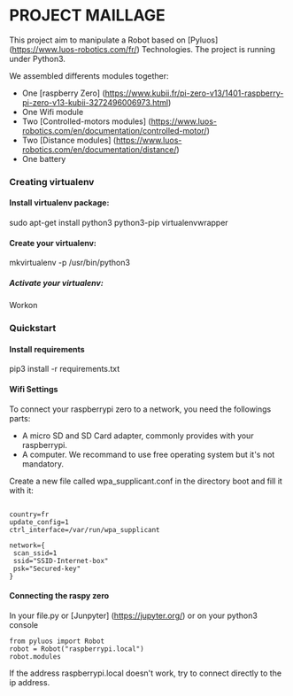 # PROJECT MAILLAGE

This project aim to manipulate a Robot based on [Pyluos] (https://www.luos-robotics.com/fr/) Technologies.
The project is running under Python3.

We assembled differents modules together: 
- One [raspberry Zero] (https://www.kubii.fr/pi-zero-v13/1401-raspberry-pi-zero-v13-kubii-3272496006973.html)
- One Wifi module
- Two [Controlled-motors modules] (https://www.luos-robotics.com/en/documentation/controlled-motor/)
- Two [Distance modules] (https://www.luos-robotics.com/en/documentation/distance/)
- One battery

### Creating virtualenv

#### Install virtualenv package:


sudo apt-get install python3 python3-pip virtualenvwrapper


#### Create your virtualenv:

mkvirtualenv -p /usr/bin/python3 <venv-name>


##### Activate your virtualenv:

Workon <venv-name>

### Quickstart

#### Install requirements

pip3 install -r requirements.txt

#### Wifi Settings

To connect your raspberrypi zero to a network, you need the followings parts:
- A micro SD and SD Card adapter, commonly provides with your raspberrypi.
- A computer. We recommand to use free operating system but it's not mandatory.

Create a new file called wpa_supplicant.conf in the directory boot and fill it with it:

```

country=fr
update_config=1
ctrl_interface=/var/run/wpa_supplicant
 
network={
 scan_ssid=1
 ssid="SSID-Internet-box"
 psk="Secured-key"
}

```

#### Connecting the raspy zero
In your file.py or [Junpyter] (https://jupyter.org/) or on your python3 console

```
from pyluos import Robot
robot = Robot("raspberrypi.local")
robot.modules

```
If the address raspberrypi.local doesn't work, try to connect directly to the ip address.


